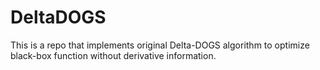 # DeltaDOGS
This is a repo that implements original Delta-DOGS algorithm to optimize black-box function without derivative information.
